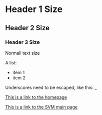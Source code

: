 # Header 1 Size

## Header 2 Size

### Header 3 Size

Normall text size

A list:
- item 1
- item 2

Underscores need to be escaped, like this: \_

[This is a link to the homepage](http://0.0.0.0:8000)

[This is a link to the SVM main page](http://0.0.0.0:8000/SVM.html)